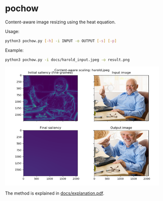# pochow

Content-aware image resizing using the heat equation.

Usage:
```bash
python3 pochow.py [-h] -i INPUT -o OUTPUT [-s] [-p]
```

Example:
```bash
python3 pochow.py -i docs/harold_input.jpeg -o result.png
```

![Plot of the results using harold_input.jpeg](docs/harold_plot.png)

The method is explained in [docs/explanation.pdf](docs/explanation.pdf).
